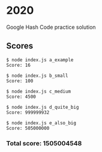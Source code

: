 # 2020
Google Hash Code practice solution

## Scores

`$ node index.js a_example`  
`Score: 16`  

`$ node index.js b_small`  
`Score: 100`  

`$ node index.js c_medium`  
`Score: 4500`  

`$ node index.js d_quite_big`  
`Score: 999999932`  

`$ node index.js e_also_big`  
`Score: 505000000`  

### Total score: 1505004548